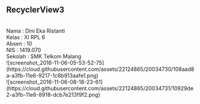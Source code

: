 <h2>RecyclerView3</h2><br>
Nama		: Dini Eka Ristanti <br>
Kelas		: XI RPL 6<br>
Absen		: 10<br>
NIS		: 1419.070<br>
Sekolah	: SMK Telkom Malang<br>
![screenshot_2016-11-06-05-53-52-75](https://cloud.githubusercontent.com/assets/22124865/20034730/108aad8a-a3fb-11e6-9217-1c8b913aafe1.png)<br>
![screenshot_2016-11-06-08-18-23-61](https://cloud.githubusercontent.com/assets/22124865/20034731/10929de2-a3fb-11e6-8918-dcb7e213f9f2.png)<br>
